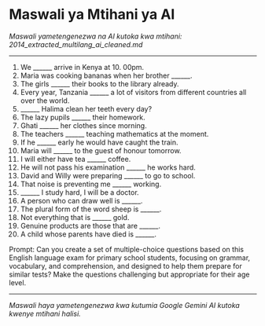 # Maswali ya Mtihani ya AI
*Maswali yametengenezwa na AI kutoka kwa mtihani: 2014_extracted_multilang_ai_cleaned.md*

---

1. We ______ arrive in Kenya at 10. 00pm.
2. Maria was cooking bananas when her brother ______.
3. The girls ______ their books to the library already.
4. Every year, Tanzania ______ a lot of visitors from different countries all over the world.
5. ______ Halima clean her teeth every day?
6. The lazy pupils ______ their homework.
7. Ghati ______ her clothes since morning.
8. The teachers ______ teaching mathematics at the moment.
9. If he ______ early he would have caught the train.
10. Maria will ______ to the guest of honour tomorrow.
11. I will either have tea ______ coffee.
12. He will not pass his examination ______ he works hard.
13. David and Willy were preparing ______ to go to school.
14. That noise is preventing me ______ working.
15. ______ I study hard, I will be a doctor.
16. A person who can draw well is ______.
17. The plural form of the word sheep is ______.
18. Not everything that is ______ gold.
19. Genuine products are those that are ______.
20. A child whose parents have died is ______.

Prompt: Can you create a set of multiple-choice questions based on this English language exam for primary school students, focusing on grammar, vocabulary, and comprehension, and designed to help them prepare for similar tests? Make the questions challenging but appropriate for their age level.

---
*Maswali haya yametengenezwa kwa kutumia Google Gemini AI kutoka kwenye mtihani halisi.*
